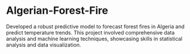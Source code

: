 # Algerian-Forest-Fire
Developed a robust predictive model to forecast forest fires in Algeria and predict temperature trends. This project involved comprehensive data analysis and machine learning techniques, showcasing skills in statistical analysis and data visualization.
